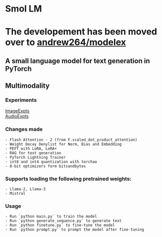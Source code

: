 # Smol LM
# The developement has been moved over to [andrew264/modelex](https://github.com/andrew264/modelex)

## A small language model for text generation in PyTorch

## Multimodality
### Experiments
[ImageExpts](https://github.com/andrew264/ImageExpts)</br>
[AudioExpts](https://github.com/andrew264/AudioExpts)


### Changes made

    - Flash Attention - 2 (from F.scaled_dot_product_attention)
    - Weight Decay Denylist for Norm, Bias and Embedding
    - PEFT with LoRA, LoRA+
    - RAG for text generation
    - PyTorch Lightning Trainer
    - int8 and int4 quantization with torchao
    - 8-bit optimizers form bitsandbytes

### Supports loading the following pretrained weights:
    - Llama-2, Llama-3
    - Mistral

### Usage

    - Run `python main.py` to train the model
    - Run `python generate_sequence.py` to generate text
    - Run `python finetune.py` to fine-tune the model
    - Run `python prompt.py` to prompt the model after fine-tuning
